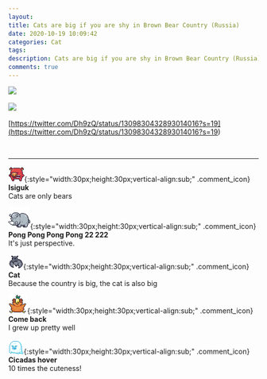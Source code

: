 ```yaml
---
layout: 
title: Cats are big if you are shy in Brown Bear Country (Russia)
date: 2020-10-19 10:09:42
categories: Cat
tags: 
description: Cats are big if you are shy in Brown Bear Country (Russia)
comments: true
---
```


![](https://blog.kakaocdn.net/dn/BjF1K/btqLf7NaWCW/35iJzz9AWfDq0Sq2qCC7qk/img.jpg)

![](https://blog.kakaocdn.net/dn/PatrN/btqLhO7EN8D/O8wI9U3kKIqiKx5KP7p660/img.jpg)

[https://twitter.com/Dh9zQ/status/1309830432893014016?s=19](<https://twitter.com/Dh9zQ/status/1309830432893014016?s=19>)

​

* * *

![comment](/assets/character/pig.png){:style="width:30px;height:30px;vertical-align:sub;" .comment_icon} **Isiguk**  
Cats are only bears   
  
![comment](/assets/character/rino.png){:style="width:30px;height:30px;vertical-align:sub;" .comment_icon} **Pong Pong Pong Pong 22 222**  
It's just perspective.   
  
![comment](/assets/character/bat.png){:style="width:30px;height:30px;vertical-align:sub;" .comment_icon} **Cat**  
Because the country is big, the cat is also big   
  
![comment](/assets/character/bird.png){:style="width:30px;height:30px;vertical-align:sub;" .comment_icon} **Come back**  
I grew up pretty well   
  
![comment](/assets/character/ghost.png){:style="width:30px;height:30px;vertical-align:sub;" .comment_icon} **Cicadas hover**  
10 times the cuteness!   
  

